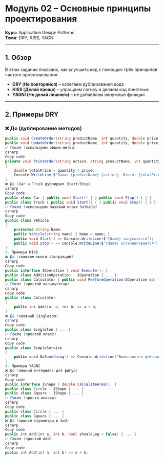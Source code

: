 # Модуль 02 – Основные принципы проектирования  
**Курс:** Application Design Patterns  
**Тема:** DRY, KISS, YAGNI  

---

## 1. Обзор
В этом задании показано, как улучшить код с помощью трёх принципов чистого проектирования:  

- **DRY (Не повторяйся)** – избегаем дублирования кода  
- **KISS (Делай проще)** – упрощаем логику и делаем код понятным  
- **YAGNI (Не делай лишнего)** – не добавляем ненужные функции  

---

## 2. Примеры DRY

### ❌ До (дублирование методов)
```csharp
public void CreateOrder(string productName, int quantity, double price) { ... }
public void UpdateOrder(string productName, int quantity, double price) { ... }
✅ После (используем общий метод)
csharp
Copy code
private void PrintOrder(string action, string productName, int quantity, double price)
{
    double totalPrice = quantity * price;
    Console.WriteLine($"Заказ {productName} {action}. Итого: {totalPrice}");
}
❌ До (Car и Truck дублируют Start/Stop)
csharp
Copy code
public class Car { public void Start() { } public void Stop() { } }
public class Truck { public void Start() { } public void Stop() { } }
✅ После (используем базовый класс Vehicle)
csharp
Copy code
public class Vehicle
{
    protected string Name;
    public Vehicle(string name) { Name = name; }
    public void Start() => Console.WriteLine($"{Name} запускается");
    public void Stop() => Console.WriteLine($"{Name} останавливается");
}
3. Примеры KISS
❌ До (слишком много абстракций)
csharp
Copy code
public interface IOperation { void Execute(); }
public class AdditionOperation : IOperation { ... }
public class Calculator { public void PerformOperation(IOperation op) { op.Execute(); } }
✅ После (простой калькулятор)
csharp
Copy code
public class Calculator
{
    public int Add(int a, int b) => a + b;
}
❌ До (сложный Singleton)
csharp
Copy code
public class Singleton { ... }
✅ После (простой класс)
csharp
Copy code
public class SimpleService
{
    public void DoSomething() => Console.WriteLine("Выполняется действие...");
}
4. Примеры YAGNI
❌ До (лишний интерфейс для фигур)
csharp
Copy code
public interface IShape { double CalculateArea(); }
public class Circle : IShape { ... }
public class Square : IShape { ... }
✅ После (просто классы)
csharp
Copy code
public class Circle { ... }
public class Square { ... }
❌ До (лишние параметры в Add)
csharp
Copy code
public int Add(int a, int b, bool shouldLog = false) { ... }
✅ После (простой Add)
csharp
Copy code
public int Add(int a, int b) => a + b;
